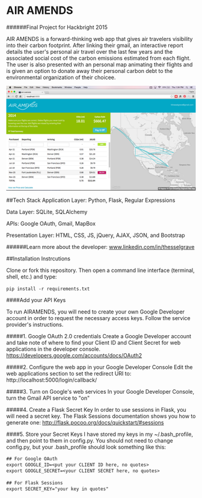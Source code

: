 # AIR AMENDS
######Final Project for Hackbright 2015

AIR AMENDS is a forward-thinking web app that gives air travelers visibility into their carbon footprint. After linking their gmail, an interactive report details the user's personal air travel over the last few years and the associated social cost of the carbon emissions estimated from each flight. The user is also presented with an personal map animating their flights and is given an option to donate away their personal carbon debt to the environmental organization of their choicee.

![Alt text](https://raw.githubusercontent.com/taygrave/AirAmends/3af35167221924019ffbd439f2eb3624c807cbf5/static/ScreenShot.png "Screen Shot")

##Tech Stack
Application Layer: Python, Flask, Regular Expressions

Data Layer: SQLite, SQLAlchemy

APIs: Google OAuth, Gmail, MapBox

Presentation Layer: HTML, CSS, JS, jQuery, AJAX, JSON, and Bootstrap

######Learn more about the developer: www.linkedin.com/in/thesselgrave

##Installation Instrcutions

Clone or fork this repository. Then open a command line interface (terminal, shell, etc.) and type:

`pip install -r requirements.txt`

####Add your API Keys

To run AIRAMENDS, you will need to create your own Google Developer account in order to request the necessary access keys. Follow the service provider's instructions.

#####1. Google OAuth 2.0 credentials
Create a Google Developer account and take note of where to find your Client ID and Client Secret for web applications in the developer console.
https://developers.google.com/accounts/docs/OAuth2

#####2. Configure the web app in your Google Developer Console
Edit the web applications section to set the redirect URI to:
http://localhost:5000/login/callback/

#####3. Turn on Google's web services
In your Google Developer Console, turn the Gmail API service to "on"

#####4. Create a Flask Secret Key
In order to use sessions in Flask, you will need a secret key. The Flask Sessions documentation shows you how to generate one: http://flask.pocoo.org/docs/quickstart/#sessions

####5. Store your Secret Keys
I have stored my keys in my ~/.bash_profile, and then point to them in config.py. You should not need to change config.py, but your .bash_profile should look something like this:

```
## For Google OAuth
export GOOGLE_ID=<put your CLIENT ID here, no quotes>
export GOOGLE_SECRET=<your CLIENT SECRET here, no quotes>

## For Flask Sessions
export SECRET_KEY="your key in quotes"
```
